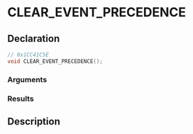 # CLEAR_EVENT_PRECEDENCE

## Declaration
```cpp
// 0x1CC41C5E
void CLEAR_EVENT_PRECEDENCE();
```

### Arguments

### Results

## Description
